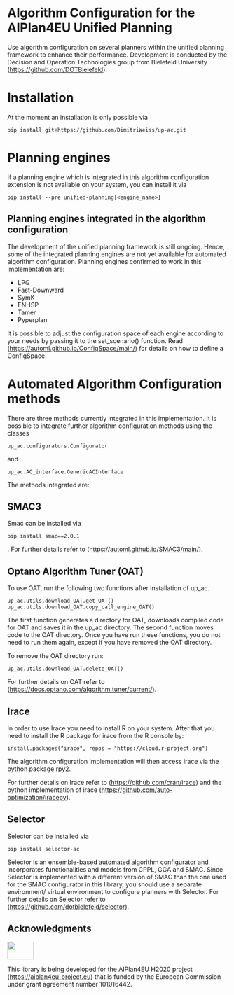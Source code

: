# Algorithm Configuration for the AIPlan4EU Unified Planning

Use algorithm configuration on several planners within the unified planning framework to enhance their performance. Development is conducted by the Decision and Operation Technologies group from Bielefeld University (https://github.com/DOTBielefeld).

# Installation

At the moment an installation is only possible via 

```
pip install git+https://github.com/DimitriWeiss/up-ac.git
```

# Planning engines

If a planning engine which is integrated in this algorithm configuration extension is not available on your system, you can install it via

```
pip install --pre unified-planning[<engine_name>]
```

## Planning engines integrated in the algorithm configuration

The development of the unified planning framework is still ongoing. Hence, some of the integrated planning engines are not yet available for automated algorithm configuration. Planning engines confirmed to work in this implementation are:

- LPG
- Fast-Downward
- SymK
- ENHSP
- Tamer
- Pyperplan

It is possible to adjust the configuration space of each engine according to your needs by passing it to the set_scenario() function. Read (https://automl.github.io/ConfigSpace/main/) for details on how to define a ConfigSpace.

# Automated Algorithm Configuration methods

There are three methods currently integrated in this implementation. It is possible to integrate further algorithm configuration methods using the classes
```
up_ac.configurators.Configurator
```
and
```
up_ac.AC_interface.GenericACInterface
```

The methods integrated are:

## SMAC3

Smac can be installed via 

```
pip install smac==2.0.1
```

. For further details refer to (https://automl.github.io/SMAC3/main/).

## Optano Algorithm Tuner (OAT)

To use OAT, run the following two functions after installation of up_ac.

```
up_ac.utils.download_OAT.get_OAT()
up_ac.utils.download_OAT.copy_call_engine_OAT()
```

The first function generates a directory for OAT, downloads compiled code for OAT and saves it in the up_ac directory. The second function moves code to the OAT directory. Once you have run these functions, you do not need to run them again, except if you have removed the OAT directory.

To remove the OAT directory run:

```
up_ac.utils.download_OAT.delete_OAT()
```

For further details on OAT refer to (https://docs.optano.com/algorithm.tuner/current/).

## Irace

In order to use Irace you need to install R on your system. After that you need to install the R package for irace from the R console by:

```
install.packages("irace", repos = "https://cloud.r-project.org")
```

The algorithm configuration implementation will then access irace via the python package rpy2.

For further details on Irace refer to (https://github.com/cran/irace) and the python implementation of irace (https://github.com/auto-optimization/iracepy).

## Selector

Selector can be installed via

```
pip install selector-ac
```

Selector is an ensemble-based automated algorithm configurator and incorporates functionalities and models from CPPL, GGA and SMAC. Since Selector is implemented with a different version of SMAC than the one used for the SMAC configurator in this library, you should use a separate environment/ virtual environment to configure planners with Selector. For further details on Selector refer to (https://github.com/dotbielefeld/selector).

## Acknowledgments

<img src="https://www.aiplan4eu-project.eu/wp-content/uploads/2021/07/euflag.png" width="60" height="40">

This library is being developed for the AIPlan4EU H2020 project (https://aiplan4eu-project.eu) that is funded by the European Commission under grant agreement number 101016442.